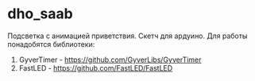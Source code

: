 # dho_saab
Подсветка с анимацией приветствия. 
Скетч для ардуино. 
Для работы понадобятся библиотеки:


1) GyverTimer - https://github.com/GyverLibs/GyverTimer
2) FastLED - https://github.com/FastLED/FastLED
